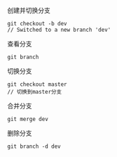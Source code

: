 创建并切换分支
```  
git checkout -b dev
// Switched to a new branch 'dev'
```

查看分支
```
git branch
```

切换分支
```
git checkout master
// 切换到master分支
```

合并分支
```
git merge dev
```

删除分支

```
git branch -d dev 
```
